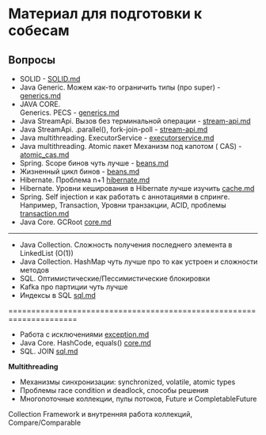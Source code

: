 # Материал для подготовки к собесам

## Вопросы

- SOLID - [SOLID.md](code_style/SOLID.md)
- Java Generic. Можем как-то ограничить типы (про
  super) - [generics.md](java/generics.md)
- JAVA CORE. <br> Generics. PECS -  [generics.md](java/generics.md)
- Java StreamApi. Вызов без терминальной
  операции - [stream-api.md](java/stream-api.md)
- Java StreamApi. .parallel(),
  fork-join-poll - [stream-api.md](java/stream-api.md)
- Java multithreading.
  ExecutorService - [executorservice.md](java/multithreading/executorservice.md)
- Java multithreading. Atomic пакет Механизм под капотом (
  CAS) - [atomic_cas.md](java/multithreading/atomic_cas.md)
- Spring. Scope бинов чуть лучше - [beans.md](../spring/beans/beans.md)
- Жизненный цикл бинов - [beans.md](../spring/beans/beans.md)
- Hibernate. Проблема n+1 [hibernate.md](../hibernate/hibernate.md)
- Hibernate. Уровни кеширования в Hibernate лучше
  изучить [cache.md](../hibernate/cache.md)
- Spring. Self injection и как работать с аннотациями в спринге.
  Например, Transaction, Уровни транзакции, ACID,
  проблемы [transaction.md](../spring/transaction/transaction.md)
- Java Core. GCRoot [core.md](java/core.md)

--------------

- Java Collection. Сложность получения последнего элемента в LinkedList (O(1))
- Java Collection. HashMap чуть лучше про то как устроен и сложности методов
- SQL. Оптимистические/Пессимистические блокировки
- Kafka про партиции чуть лучше
- Индексы в SQL [sql.md](../sql/sql.md)

=====================================================================

- Работа с исключениями [exception.md](java/exception.md)
- Java Core. HashCode, equals() [core.md](java/core.md)
- SQL. JOIN [sql.md](../sql/sql.md)

**Multithreading**

- Механизмы синхронизации: synchronized, volatile, atomic types
- Проблемы race condition и deadlock, способы решения
- Многопоточные коллекции, пулы потоков, Future и CompletableFuture

Collection Framework и внутренняя работа коллекций, Compare/Comparable

